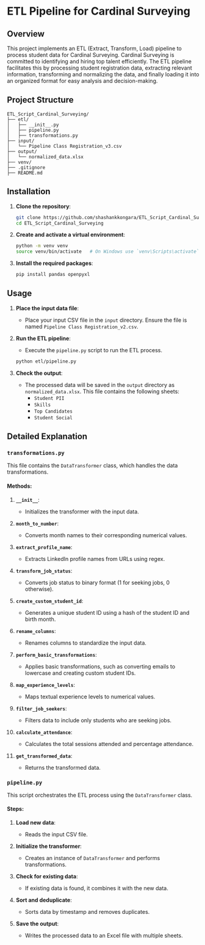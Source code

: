 # ETL Pipeline for Cardinal Surveying

## Overview

This project implements an ETL (Extract, Transform, Load) pipeline to process student data for Cardinal Surveying. Cardinal Surveying is committed to identifying and hiring top talent efficiently. The ETL pipeline facilitates this by processing student registration data, extracting relevant information, transforming and normalizing the data, and finally loading it into an organized format for easy analysis and decision-making.

## Project Structure

```
ETL_Script_Cardinal_Surveying/
├── etl/
│   ├── __init__.py
│   ├── pipeline.py
│   ├── transformations.py
├── input/
│   └── Pipeline Class Registration_v3.csv
├── output/
│   └── normalized_data.xlsx
├── venv/
├── .gitignore
├── README.md
```

## Installation

1. **Clone the repository**:
   ```bash
   git clone https://github.com/shashankkongara/ETL_Script_Cardinal_Surveying.git
   cd ETL_Script_Cardinal_Surveying
   ```

2. **Create and activate a virtual environment**:
   ```bash
   python -m venv venv
   source venv/bin/activate   # On Windows use `venv\Scripts\activate`
   ```

3. **Install the required packages**:
   ```bash
   pip install pandas openpyxl
   ```

## Usage

1. **Place the input data file**:
   - Place your input CSV file in the `input` directory. Ensure the file is named `Pipeline Class Registration_v2.csv`.

2. **Run the ETL pipeline**:
   - Execute the `pipeline.py` script to run the ETL process.
   ```bash
   python etl/pipeline.py
   ```

3. **Check the output**:
   - The processed data will be saved in the `output` directory as `normalized_data.xlsx`. This file contains the following sheets:
     - `Student PII`
     - `Skills`
     - `Top Candidates`
     - `Student Social`

## Detailed Explanation

### `transformations.py`

This file contains the `DataTransformer` class, which handles the data transformations.

#### Methods:

1. **`__init__`**:
   - Initializes the transformer with the input data.

2. **`month_to_number`**:
   - Converts month names to their corresponding numerical values.

3. **`extract_profile_name`**:
   - Extracts LinkedIn profile names from URLs using regex.

4. **`transform_job_status`**:
   - Converts job status to binary format (1 for seeking jobs, 0 otherwise).

5. **`create_custom_student_id`**:
   - Generates a unique student ID using a hash of the student ID and birth month.

6. **`rename_columns`**:
   - Renames columns to standardize the input data.

7. **`perform_basic_transformations`**:
   - Applies basic transformations, such as converting emails to lowercase and creating custom student IDs.

8. **`map_experience_levels`**:
   - Maps textual experience levels to numerical values.

9. **`filter_job_seekers`**:
   - Filters data to include only students who are seeking jobs.

10. **`calculate_attendance`**:
    - Calculates the total sessions attended and percentage attendance.

11. **`get_transformed_data`**:
    - Returns the transformed data.

### `pipeline.py`

This script orchestrates the ETL process using the `DataTransformer` class.

#### Steps:

1. **Load new data**:
   - Reads the input CSV file.

2. **Initialize the transformer**:
   - Creates an instance of `DataTransformer` and performs transformations.

3. **Check for existing data**:
   - If existing data is found, it combines it with the new data.

4. **Sort and deduplicate**:
   - Sorts data by timestamp and removes duplicates.

5. **Save the output**:
   - Writes the processed data to an Excel file with multiple sheets.
